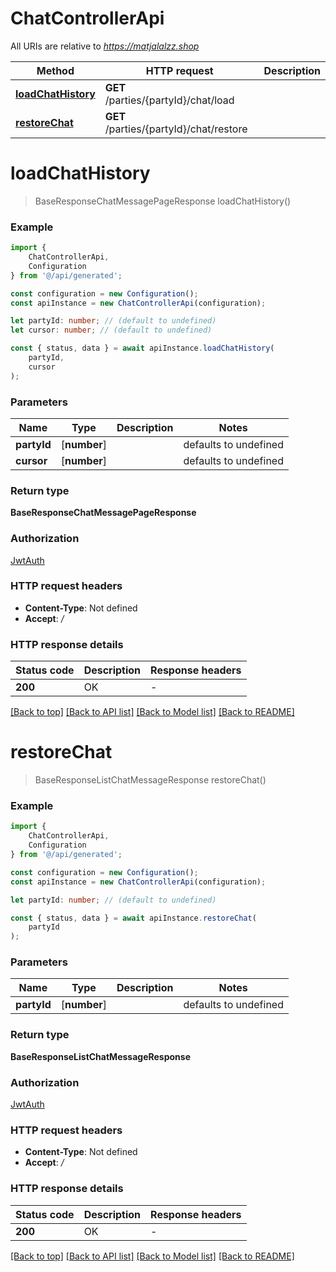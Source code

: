 # ChatControllerApi

All URIs are relative to *https://matjalalzz.shop*

|Method | HTTP request | Description|
|------------- | ------------- | -------------|
|[**loadChatHistory**](#loadchathistory) | **GET** /parties/{partyId}/chat/load | |
|[**restoreChat**](#restorechat) | **GET** /parties/{partyId}/chat/restore | |

# **loadChatHistory**
> BaseResponseChatMessagePageResponse loadChatHistory()


### Example

```typescript
import {
    ChatControllerApi,
    Configuration
} from '@/api/generated';

const configuration = new Configuration();
const apiInstance = new ChatControllerApi(configuration);

let partyId: number; // (default to undefined)
let cursor: number; // (default to undefined)

const { status, data } = await apiInstance.loadChatHistory(
    partyId,
    cursor
);
```

### Parameters

|Name | Type | Description  | Notes|
|------------- | ------------- | ------------- | -------------|
| **partyId** | [**number**] |  | defaults to undefined|
| **cursor** | [**number**] |  | defaults to undefined|


### Return type

**BaseResponseChatMessagePageResponse**

### Authorization

[JwtAuth](../README.md#JwtAuth)

### HTTP request headers

 - **Content-Type**: Not defined
 - **Accept**: */*


### HTTP response details
| Status code | Description | Response headers |
|-------------|-------------|------------------|
|**200** | OK |  -  |

[[Back to top]](#) [[Back to API list]](../README.md#documentation-for-api-endpoints) [[Back to Model list]](../README.md#documentation-for-models) [[Back to README]](../README.md)

# **restoreChat**
> BaseResponseListChatMessageResponse restoreChat()


### Example

```typescript
import {
    ChatControllerApi,
    Configuration
} from '@/api/generated';

const configuration = new Configuration();
const apiInstance = new ChatControllerApi(configuration);

let partyId: number; // (default to undefined)

const { status, data } = await apiInstance.restoreChat(
    partyId
);
```

### Parameters

|Name | Type | Description  | Notes|
|------------- | ------------- | ------------- | -------------|
| **partyId** | [**number**] |  | defaults to undefined|


### Return type

**BaseResponseListChatMessageResponse**

### Authorization

[JwtAuth](../README.md#JwtAuth)

### HTTP request headers

 - **Content-Type**: Not defined
 - **Accept**: */*


### HTTP response details
| Status code | Description | Response headers |
|-------------|-------------|------------------|
|**200** | OK |  -  |

[[Back to top]](#) [[Back to API list]](../README.md#documentation-for-api-endpoints) [[Back to Model list]](../README.md#documentation-for-models) [[Back to README]](../README.md)

